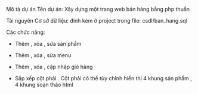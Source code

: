 Mô tả dự án
Tên dự án: Xây dựng một trang web bán hàng bằng php thuần

Tài nguyên
Cơ sở dữ liệu: đính kèm ở project trong file: csdl/ban_hang.sql

Các chức năng:
+ Thêm , xóa , sửa sản phẩm 

+ Thêm , xóa , sửa menu

+  Thêm , xóa , cập nhập giỏ hàng

+ Sắp xếp cột phải . Cột phải có thể tùy chỉnh hiển thị 4 khung sản phẩm , 4 khung soạn thảo html 



